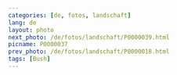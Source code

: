 ```yaml
---
categories: [de, fotos, landschaft]
lang: de
layout: photo
next_photo: /de/fotos/landschaft/P0000039.html
picname: P0000037
prev_photo: /de/fotos/landschaft/P0000018.html
tags: [Bush]
---
```

